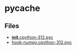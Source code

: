 # __pycache__

## Files

- [__init__.cpython-312.pyc](__init__.cpython-312.pyc)
- [hook-numpy.cpython-312.pyc](hook-numpy.cpython-312.pyc)

